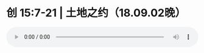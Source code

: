 # 创 15:7-21 | 土地之约（18.09.02晚） 

<audio style="width: 100%;" preload="false" controls controlslist="nodownload"><source src="//file.simai.life/audio/mp3/old/26472.mp3" type="audio/mpeg">Your browser does not support the audio element.</audio>


